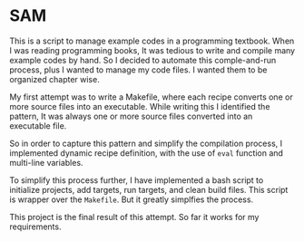# SAM

This is a script to manage example codes in a programming textbook. When I was reading programming books, It was tedious
to write and compile many example codes by hand. So I decided to automate this comple-and-run process, plus I wanted to
manage my code files. I wanted them to be organized chapter wise.

My first attempt was to write a Makefile, where each recipe converts one or more source files into an executable. While 
writing this I identified the pattern, It was always one or more source files converted into an executable file. 

So in order to capture this pattern and simplify the compilation process, I implemented dynamic recipe definition, with
the use of `eval` function and multi-line variables.

To simplify this process further, I have implemented a bash script to initialize projects, add targets, run targets, and
clean build files. This script is wrapper over the `Makefile`. But it greatly simplfies the process.

This project is the final result of this attempt. So far it works for my requirements.
